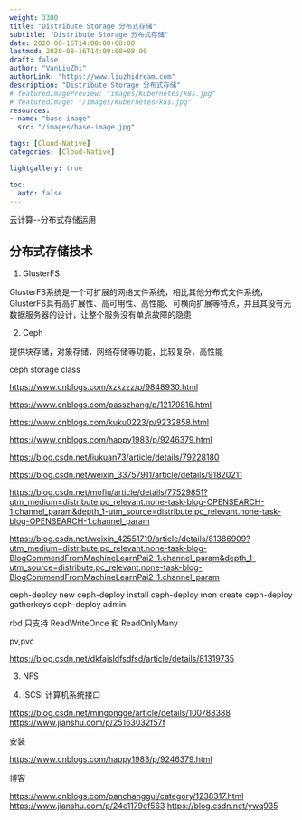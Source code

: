 ```yaml
---
weight: 3300
title: "Distribute Storage 分布式存储"
subtitle: "Distribute Storage 分布式存储"
date: 2020-08-16T14:00:00+08:00
lastmod: 2020-08-16T14:00:00+08:00
draft: false
author: "VanLiuZhi"
authorLink: "https://www.liuzhidream.com"
description: "Distribute Storage 分布式存储"
# featuredImagePreview: "images/Kubernetes/k8s.jpg"
# featuredImage: "/images/Kubernetes/k8s.jpg"
resources:
- name: "base-image"
  src: "/images/base-image.jpg"

tags: [Cloud-Native]
categories: [Cloud-Native] 

lightgallery: true

toc:
  auto: false
---
```


云计算--分布式存储运用

<!--more-->

## 分布式存储技术

1. GlusterFS 

GlusterFS系统是一个可扩展的网络文件系统，相比其他分布式文件系统，GlusterFS具有高扩展性、高可用性、高性能、可横向扩展等特点，并且其没有元数据服务器的设计，让整个服务没有单点故障的隐患

2. Ceph

提供块存储，对象存储，网络存储等功能，比较复杂，高性能

ceph storage class

https://www.cnblogs.com/xzkzzz/p/9848930.html

https://www.cnblogs.com/passzhang/p/12179816.html

https://www.cnblogs.com/kuku0223/p/9232858.html

https://www.cnblogs.com/happy1983/p/9246379.html

https://blog.csdn.net/liukuan73/article/details/79228180

https://blog.csdn.net/weixin_33757911/article/details/91820211

https://blog.csdn.net/mofiu/article/details/77529851?utm_medium=distribute.pc_relevant.none-task-blog-OPENSEARCH-1.channel_param&depth_1-utm_source=distribute.pc_relevant.none-task-blog-OPENSEARCH-1.channel_param

https://blog.csdn.net/weixin_42551719/article/details/81386909?utm_medium=distribute.pc_relevant.none-task-blog-BlogCommendFromMachineLearnPai2-1.channel_param&depth_1-utm_source=distribute.pc_relevant.none-task-blog-BlogCommendFromMachineLearnPai2-1.channel_param


ceph-deploy new
ceph-deploy install
ceph-deploy mon create
ceph-deploy gatherkeys
ceph-deploy admin

rbd 只支持 ReadWriteOnce 和 ReadOnlyMany

pv,pvc

https://blog.csdn.net/dkfajsldfsdfsd/article/details/81319735


3. NFS

4. iSCSI 计算机系统接口


https://blog.csdn.net/mingongge/article/details/100788388
https://www.jianshu.com/p/25163032f57f


安装

https://www.cnblogs.com/happy1983/p/9246379.html


博客

https://www.cnblogs.com/panchanggui/category/1238317.html
https://www.jianshu.com/p/24e1179ef563
https://blog.csdn.net/ywq935


